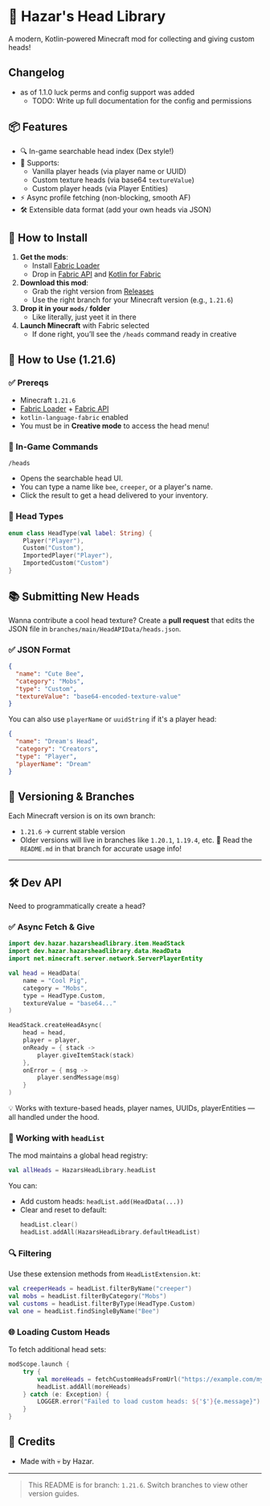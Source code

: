 # 🤯 Hazar's Head Library

A modern, Kotlin-powered Minecraft mod for collecting and giving custom heads!  

## Changelog
* as of 1.1.0 luck perms and config support was added
  * TODO: Write up full documentation for the config and permissions

## 📦 Features

* 🔍 In-game searchable head index (Dex style!)
* 👥 Supports:
  * Vanilla player heads (via player name or UUID)
  * Custom texture heads (via base64 `textureValue`)
  * Custom player heads (via Player Entities)
* ⚡ Async profile fetching (non-blocking, smooth AF)
* 🛠️ Extensible data format (add your own heads via JSON)

## 🧪 How to Install

1. **Get the mods**:
   * Install [Fabric Loader](https://fabricmc.net/use/)
   * Drop in [Fabric API](https://modrinth.com/mod/fabric-api) and [Kotlin for Fabric](https://modrinth.com/mod/fabric-language-kotlin)
2. **Download this mod**:
   * Grab the right version from [Releases](https://github.com/Hazar122/Hazars-Head-Library/releases)
   * Use the right branch for your Minecraft version (e.g., `1.21.6`)
3. **Drop it in your `mods/` folder**
   * Like literally, just yeet it in there
4. **Launch Minecraft** with Fabric selected
   * If done right, you’ll see the `/heads` command ready in creative
## 🔮 How to Use (1.21.6)
### ✅ Prereqs
* Minecraft `1.21.6`
* [Fabric Loader](https://fabricmc.net/) + [Fabric API](https://modrinth.com/mod/fabric-api)
* `kotlin-language-fabric` enabled
* You must be in **Creative mode** to access the head menu!
### 🧠 In-Game Commands
```mcfunction
/heads
```
* Opens the searchable head UI.
* You can type a name like `bee`, `creeper`, or a player's name.
* Click the result to get a head delivered to your inventory.
### 🎨 Head Types
```kotlin
enum class HeadType(val label: String) {
    Player("Player"),
    Custom("Custom"),
    ImportedPlayer("Player"),
    ImportedCustom("Custom")
}
```
## 📚 Submitting New Heads
Wanna contribute a cool head texture? Create a **pull request** that edits the JSON file in `branches/main/HeadAPIData/heads.json`.
### ✅ JSON Format
```json
{
  "name": "Cute Bee",
  "category": "Mobs",
  "type": "Custom",
  "textureValue": "base64-encoded-texture-value"
}
```
You can also use `playerName` or `uuidString` if it's a player head:
```json
{
  "name": "Dream's Head",
  "category": "Creators",
  "type": "Player",
  "playerName": "Dream"
}
```
## 🌱 Versioning & Branches
Each Minecraft version is on its own branch:
* `1.21.6` → current stable version
* Older versions will live in branches like `1.20.1`, `1.19.4`, etc.
📌 Read the `README.md` in that branch for accurate usage info!
---
## 🛠 Dev API
Need to programmatically create a head?
### ✅ Async Fetch & Give
```kotlin
import dev.hazar.hazarsheadlibrary.item.HeadStack
import dev.hazar.hazarsheadlibrary.data.HeadData
import net.minecraft.server.network.ServerPlayerEntity

val head = HeadData(
    name = "Cool Pig",
    category = "Mobs",
    type = HeadType.Custom,
    textureValue = "base64..."
)

HeadStack.createHeadAsync(
    head = head,
    player = player,
    onReady = { stack ->
        player.giveItemStack(stack)
    },
    onError = { msg ->
        player.sendMessage(msg)
    }
)
```
💡 Works with texture-based heads, player names, UUIDs, playerEntities — all handled under the hood.

### 🧠 Working with `headList`
The mod maintains a global head registry:
```kotlin
val allHeads = HazarsHeadLibrary.headList
```
You can:
* Add custom heads: `headList.add(HeadData(...))`
* Clear and reset to default:
  ```kotlin
  headList.clear()
  headList.addAll(HazarsHeadLibrary.defaultHeadList)
  ```
### 🔍 Filtering
Use these extension methods from `HeadListExtension.kt`:
```kotlin
val creeperHeads = headList.filterByName("creeper")
val mobs = headList.filterByCategory("Mobs")
val customs = headList.filterByType(HeadType.Custom)
val one = headList.findSingleByName("Bee")
```
### 🌐 Loading Custom Heads
To fetch additional head sets:
```kotlin
modScope.launch {
    try {
        val moreHeads = fetchCustomHeadsFromUrl("https://example.com/my_heads.json")
        headList.addAll(moreHeads)
    } catch (e: Exception) {
        LOGGER.error("Failed to load custom heads: ${'$'}{e.message}")
    }
}
```
## 🤝 Credits
* Made with 💀 by Hazar.
---

> This README is for branch: `1.21.6`. Switch branches to view other version guides.
